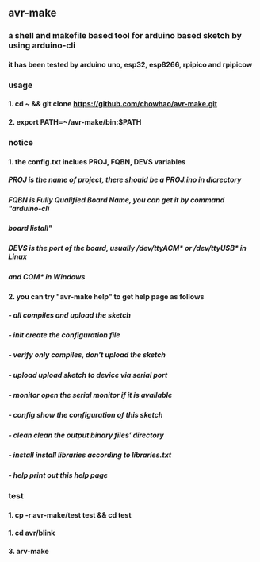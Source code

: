 ## avr-make
### a shell and makefile based tool for arduino based sketch by using arduino-cli
#### it has been tested by arduino uno, esp32, esp8266, rpipico and rpipicow
### usage
#### 1. cd ~ && git clone https://github.com/chowhao/avr-make.git
#### 2. export PATH=~/avr-make/bin:$PATH
### notice
#### 1. the config.txt inclues PROJ, FQBN, DEVS variables
##### PROJ is the name of project, there should be a PROJ.ino in dicrectory
##### FQBN is Fully Qualified Board Name, you can get it by command "arduino-cli
##### board listall"
##### DEVS is the port of the board, usually /dev/ttyACM* or /dev/ttyUSB* in Linux
##### and COM* in Windows
#### 2. you can try "avr-make help" to get help page as follows
##### - all     compiles and upload the sketch
##### - init    create the configuration file
##### - verify  only compiles, don't upload the sketch
##### - upload  upload sketch to device via serial port
##### - monitor open the serial monitor if it is available
##### - config  show the configuration of this sketch
##### - clean   clean the output binary files' directory
##### - install install libraries according to libraries.txt
##### - help    print out this help page
### test
#### 1. cp -r avr-make/test test && cd test
#### 1. cd avr/blink
#### 3. arv-make
